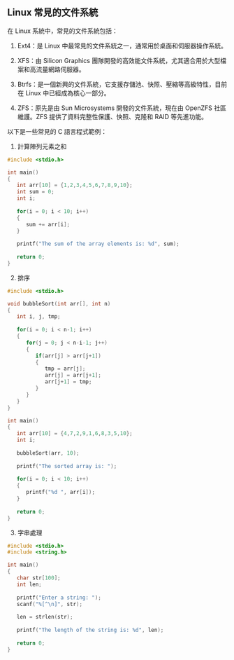 ## Linux 常見的文件系統

在 Linux 系統中，常見的文件系統包括：

1. Ext4：是 Linux 中最常見的文件系統之一，通常用於桌面和伺服器操作系統。

2. XFS：由 Silicon Graphics 團隊開發的高效能文件系統，尤其適合用於大型檔案和高流量網路伺服器。

3. Btrfs：是一個新興的文件系統，它支援存儲池、快照、壓縮等高級特性，目前在 Linux 中已經成為核心一部分。

4. ZFS：原先是由 Sun Microsystems 開發的文件系統，現在由 OpenZFS 社區維護。ZFS 提供了資料完整性保護、快照、克隆和 RAID 等先進功能。

以下是一些常見的 C 語言程式範例：

1. 計算陣列元素之和

```c
#include <stdio.h>

int main()
{
   int arr[10] = {1,2,3,4,5,6,7,8,9,10};
   int sum = 0;
   int i;
   
   for(i = 0; i < 10; i++)
   {
      sum += arr[i];
   }
   
   printf("The sum of the array elements is: %d", sum);
   
   return 0;
}
```

2. 排序

```c
#include <stdio.h>

void bubbleSort(int arr[], int n)
{
   int i, j, tmp;
   
   for(i = 0; i < n-1; i++)
   {
      for(j = 0; j < n-i-1; j++)
      {
         if(arr[j] > arr[j+1])
         {
            tmp = arr[j];
            arr[j] = arr[j+1];
            arr[j+1] = tmp;
         }
      }
   }
}

int main()
{
   int arr[10] = {4,7,2,9,1,6,8,3,5,10};
   int i;
   
   bubbleSort(arr, 10);
   
   printf("The sorted array is: ");
   
   for(i = 0; i < 10; i++)
   {
      printf("%d ", arr[i]);
   }
   
   return 0;
}
```

3. 字串處理

```c
#include <stdio.h>
#include <string.h>

int main()
{
   char str[100];
   int len;
   
   printf("Enter a string: ");
   scanf("%[^\n]", str);
   
   len = strlen(str);
   
   printf("The length of the string is: %d", len);
   
   return 0;
}
```